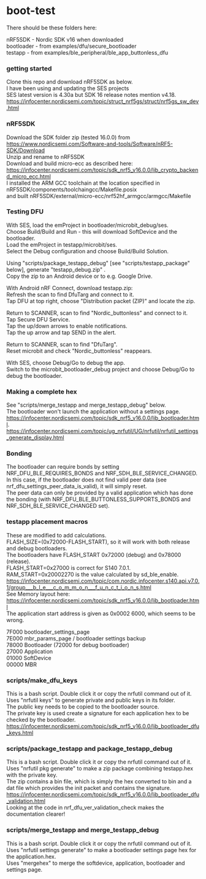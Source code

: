 # boot-test

There should be these folders here: <br />

nRF5SDK - Nordic SDK v16 when downloaded <br />
bootloader - from examples/dfu/secure_bootloader <br />
testapp - from examples/ble_peripheral/ble_app_buttonless_dfu <br />


### getting started <br />
Clone this repo and download nRF5SDK as below. <br />
I have been using and updating the SES projects <br />
SES latest version is 4.30a but SDK 16 release notes mention v4.18. <br />
https://infocenter.nordicsemi.com/topic/struct_nrf5gs/struct/nrf5gs_sw_dev.html <br />


### nRF5SDK <br />
Download the SDK folder zip (tested 16.0.0) from <br />
https://www.nordicsemi.com/Software-and-tools/Software/nRF5-SDK/Download <br />
Unzip and rename to nRF5SDK <br />
Download and build micro-ecc as described here: <br />
https://infocenter.nordicsemi.com/topic/sdk_nrf5_v16.0.0/lib_crypto_backend_micro_ecc.html <br />
I installed the ARM GCC toolchain at the location specified in
nRF5SDK⁩/components⁩/toolchain⁩gcc/Makefile.posix <br />
and built nRF5SDK⁩/external⁩/micro-ecc/nrf52hf_armgcc/armgcc/Makefile <br />


### Testing DFU <br />
With SES, load the emProject in bootloader/microbit_debug/ses. <br />
Choose Build/Build and Run - this will download SoftDevice and the bootloader. <br />
Load the emProject in testapp/microbit/ses. <br />
Select the Debug configuration and choose Build/Build Solution. <br />

Using "scripts/package_testapp_debug" [see "scripts/testapp_package" below], generate "testapp_debug.zip" . <br />
Copy the zip to an Android device or to e.g. Google Drive. <br />

With Android nRF Connect, download testapp.zip: <br />
    Refresh the scan to find DfuTarg and connect to it. <br />
    Tap DFU at top right, choose "Distribution packet (ZIP)" and locate the zip. <br />

Return to SCANNER, scan to find "Nordic_buttonless" and connect to it. <br />
    Tap Secure DFU Service. <br />
    Tap the up/down arrows to enable notifications. <br />
    Tap the up arrow and tap SEND in the alert. <br />

Return to SCANNER, scan to find "DfuTarg". <br />
    Reset microbit and check "Nordic_buttonless" reappears. <br />

With SES, choose Debug/Go to debug the app. <br />
Switch to the microbit_bootloader_debug project and choose Debug/Go to debug the bootloader.


### Making a complete hex <br />
See "scripts/merge_testapp and merge_testapp_debug" below. <br />
The bootloader won't launch the application without a settings page. <br />
https://infocenter.nordicsemi.com/topic/sdk_nrf5_v16.0.0/lib_bootloader.html. <br />
https://infocenter.nordicsemi.com/topic/ug_nrfutil/UG/nrfutil/nrfutil_settings_generate_display.html <br />


### Bonding <br />
The bootloader can require bonds by setting NRF_DFU_BLE_REQUIRES_BONDS and NRF_SDH_BLE_SERVICE_CHANGED. <br />
In this case, if the bootloader does not find valid peer data (see nrf_dfu_settings_peer_data_is_valid), it will simply reset. <br />
The peer data can only be provided by a valid application which has done the bonding (with NRF_DFU_BLE_BUTTONLESS_SUPPORTS_BONDS and NRF_SDH_BLE_SERVICE_CHANGED set). <br />


### testapp placement macros <br />
These are modified to add calculations. <br />
FLASH_SIZE=(0x72000-FLASH_START), so it will work with both release and debug bootloaders. <br />
The bootloaders have FLASH_START 0x72000 (debug) and 0x78000 (release). <br />
FLASH_START=0x27000 is correct for S140 7.0.1. <br />
RAM_START=0x20002270 is the value calculated by sd_ble_enable. <br />
https://infocenter.nordicsemi.com/topic/com.nordic.infocenter.s140.api.v7.0.1/group___b_l_e___c_o_m_m_o_n___f_u_n_c_t_i_o_n_s.html <br />
See Memory layout here: <br />
https://infocenter.nordicsemi.com/topic/sdk_nrf5_v16.0.0/lib_bootloader.html <br />
The application start address is given as 0x0002 6000, which seems to be wrong. <br />
 
7F000 bootloader_settings_page <br />
7E000 mbr_params_page / bootloader settings backup <br />
78000 Bootloader (72000 for debug bootloader) <br />
27000 Application <br />
01000 SoftDevice <br />
00000 MBR <br />


### scripts/make_dfu_keys <br />
This is a bash script. Double click it or copy the nrfutil command out of it. <br />
Uses "nrfutil keys" to generate private and public keys in its folder. <br />
The public key needs to be copied to the bootloader source. <br />
The private key is used create a signature for each application hex to be checked by the bootloader. <br />
https://infocenter.nordicsemi.com/topic/sdk_nrf5_v16.0.0/lib_bootloader_dfu_keys.html <br />


### scripts/package_testapp and package_testapp_debug  <br />
This is a bash script. Double click it or copy the nrfutil command out of it. <br />
Uses "nrfutil pkg generate" to make a zip package combining testapp.hex with the private key. <br />
The zip contains a bin file, which is simply the hex converted to bin and a dat file which provides the init packet and contains the signature. <br />
https://infocenter.nordicsemi.com/topic/sdk_nrf5_v16.0.0/lib_bootloader_dfu_validation.html <br />
Looking at the code in nrf_dfu_ver_validation_check makes the documentation clearer! <br />


### scripts/merge_testapp and merge_testapp_debug <br />
This is a bash script. Double click it or copy the nrfutil command out of it. <br />
Uses "nrfutil settings generate" to make a bootloader settings page hex for the application.hex. <br />
Uses "mergehex" to merge the softdevice, application, bootloader and settings page. <br />

